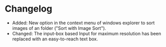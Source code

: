 # Changelog
* Added: New option in the context menu of windows explorer to sort images of an folder ("Sort with Image Sort").
* Changed: The input-box based Input for maximum resolution has been replaced with an easy-to-reach text box.
